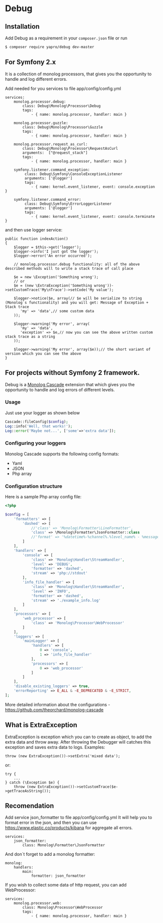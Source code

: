 Debug
===============

Installation
------------

Add Debug as a requirement in your `composer.json` file or run
```sh
$ composer require yapro/debug dev-master
```

For Symfony 2.x
------------

It is a collection of monolog processors, that gives you the opportunity to handle and log different errors.

Add needed for you services to file app/config/config.yml
```
services:
    monolog.processor.debug:
        class: Debug\Monolog\Processor\Debug
        tags:
            - { name: monolog.processor, handler: main }

    monolog.processor.guzzle:
        class: Debug\Monolog\Processor\Guzzle
        tags:
            - { name: monolog.processor, handler: main }

    monolog.processor.request_as_curl:
        class: Debug\Monolog\Processor\RequestAsCurl
        arguments:  ["@request_stack"]
        tags:
            - { name: monolog.processor, handler: main }

    symfony.listener.command_exception:
         class: Debug\Symfony\ConsoleExceptionListener
         arguments: ['@logger']
         tags:
            - { name: kernel.event_listener, event: console.exception }

    symfony.listener.command_error:
         class: Debug\Symfony\ErrorLoggerListener
         arguments: ['@logger']
         tags:
            - { name: kernel.event_listener, event: console.terminate }
```
and then use logger service:

```
public function indexAction()
{
    $logger = $this->get('logger');
    $logger->info('I just got the logger');
    $logger->error('An error occurred');

    // monolog.processor.debug functionality: all of the above described methods will to write a stack trace of call place

    $e = new \Exception('Something wrong');
    // or
    $e = (new \ExtraException('Something wrong'))->setCustomTrace('My\nTrace')->setCode('My value');

    $logger->notice($e, array(// $e will be serialize to string (Monolog`s functionality) and you will get: Message of Exception + Stack trace
       'my' => 'data',// some custom data
    ));

    $logger->warning('My error', array(
       'my' => 'data',
       'exception' => $e,// now you can see the above written custom stack trace as a string
    ));

    $logger->warning('My error', array($e));// the short variant of version which you can see the above
}
```

For projects without Symfony 2 framework.
------------

Debug is a [Monolog Cascade](https://github.com/theorchard/monolog-cascade) extension that which gives you the opportunity to handle and log errors of different levels.

### Usage

Just use your logger as shown below
```php
Cascade::fileConfig($config);
Log::info('Well, that works!');
Log::error('Maybe not...', ['some'=>'extra data']);
```

### Configuring your loggers

Monolog Cascade supports the following config formats:
 - Yaml
 - JSON
 - Php array

### Configuration structure

Here is a sample Php array config file:

```php
<?php

$config = [
    'formatters' => [
        'dashed' => [
            //'class' => 'Monolog\Formatter\LineFormatter',
            'class' => \Monolog\Formatter\JsonFormatter::class
            //'format' => '%datetime%-%channel%.%level_name% - %message%'
        ]
    ],
    'handlers' => [
        'console' => [
            'class' => 'Monolog\Handler\StreamHandler',
            'level' => 'DEBUG',
            'formatter' => 'dashed',
            'stream' => 'php://stdout'
        ],
        'info_file_handler' => [
            'class' => 'Monolog\Handler\StreamHandler',
            'level' => 'INFO',
            'formatter' => 'dashed',
            'stream' => './example_info.log'
        ]
    ],
    'processors' => [
        'web_processor' => [
            'class' => 'Monolog\Processor\WebProcessor'
        ]
    ],
    'loggers' => [
        'mainLogger' => [
            'handlers' => [
                0 => 'console',
                1 => 'info_file_handler'
            ],
            'processors' => [
                0 => 'web_processor'
            ]
        ]
    ],
    'disable_existing_loggers' => true,
    'errorReporting' => E_ALL & ~E_DEPRECATED & ~E_STRICT,
];
```

More detailed information about the configurations - https://github.com/theorchard/monolog-cascade


What is ExtraException
------------------------

ExtraException is exception which you can to create as object, to add the extra data and throw away. After throwing the Debugger will catches this exception and saves extra data to logs. Examples:

```
throw (new ExtraException())->setExtra('mixed data');
```
or:
```
try {
    ...
} catch (\Exception $e) {
    throw (new ExtraException())->setCustomTrace($e->getTraceAsString());
```

Recomendation
------------------------
Add service json_formatter to file app/config/config.yml
It will help you to format error in the json, and then you can use https://www.elastic.co/products/kibana for aggregate all errors.
```
services:
    json_formatter:
        class: Monolog\Formatter\JsonFormatter
```
And don`t forget to add a monolog formatter:
```
monolog:
    handlers:
        main:
            formatter: json_formatter
```
If you wish to collect some data of http request, you can add WebProcessor:
```
services:
    monolog.processor.web:
        class: Monolog\Processor\WebProcessor
        tags:
            - { name: monolog.processor, handler: main }
```
